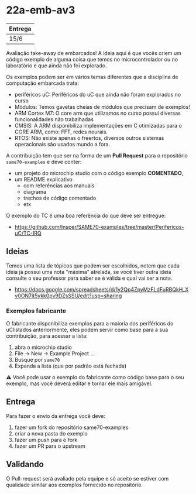 # 22a-emb-av3

| Entrega |
|---------|
| 15/6    |

Avaliação take-away de embarcados! A ideia aqui é que vocês criem um código exemplo de alguma coisa que temos no microcontrolador ou no laboratório e que ainda não foi explorado. 

Os exemplos podem ser em vários temas diferentes que a disciplina de computação embarcada trata: 

- periféricos uC: Periféricos do uC que ainda não foram explorados no curso
- Módulos: Temos gavetas cheias de módulos que precisam de exemplos!
- ARM Cortex M7: O core arm que utilizamos no curso possui diversas funcionalidades não trabalhadas
- CMSIS: A ARM disponibiliza implementações em C otimizadas para o CORE ARM, como: FFT, redes neurais.
- RTOS: Não existe apenas o freertos, diversos outros sistemas operacionais são usados mundo a fora.

A contribuição tem que ser na forma de um **Pull Request** para o repositório `same70-examples` e deve conter:

- um projeto do microchip studio com o código exemplo **COMENTADO**,
- um README explicativo
    - com referências aos manuais
    - diagrama 
    - trechos de código comentado
    - etx
    
O exemplo do TC é uma boa referência do que deve ser entregue:

- https://github.com/Insper/SAME70-examples/tree/master/Perifericos-uC/TC-IRQ

## Ideias

Temos uma lista de tópicos que podem ser escolhidos, notem que cada ideia já possui uma nota "máxima" atrelada, se você tiver outra ideia consulte o seu professor para saber se é válida e qual vai ser a nota.

- https://docs.google.com/spreadsheets/d/1y2Qp4ZpyMzFLdFuRBQkH_Xv0ON7it5ykk0pv9DZsSSU/edit?usp=sharing

### Exemplos fabricante

O fabricante disponibiliza exemplos para a maioria dos periféricos do uClistados anteriormente, eles podem servir como base para a sua contribuição, para acessar a lista:

1. abra o microchip studio
1. File -> New -> Example Project ...
1. Busque por `same70`
1. Expanda a lista (que por padrão está fechada)

⚠️ Você pode usar o exemplo do fabricante como código base para o seu exemplo, mas você deverá editar e tornar ele mais amigável.

## Entrega

Para fazer o envio da entrega você deve:

1. fazer um fork do repositório same70-examples
1. criar a nova pasta do exemplo
1. fazer um push para o fork
1. fazer um PR para o upstream 

## Validando

O Pull-request será avaliado pela equipe e só aceito se estiver com qualidade similar aos exemplos fornecido no repositório.  
